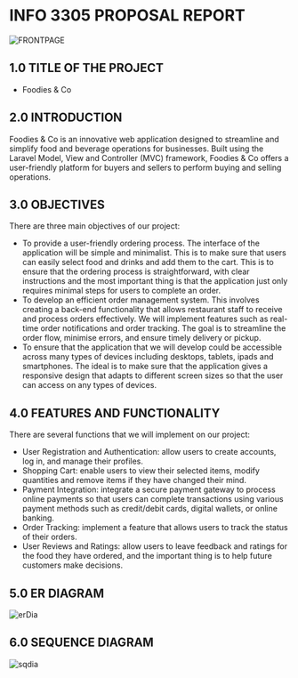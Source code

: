 # INFO 3305 PROPOSAL REPORT

![FRONTPAGE](https://github.com/HORRYZONE/ProjectWebAPP/assets/69580122/3667f867-531d-4456-887b-21443f063b68)

## 1.0 TITLE OF THE PROJECT

- Foodies & Co

## 2.0 INTRODUCTION
Foodies & Co is an innovative web application designed to streamline and simplify food and beverage operations for businesses. Built using the Laravel Model, View and Controller (MVC) framework, Foodies & Co offers a user-friendly platform for buyers and sellers to perform buying and selling operations.

## 3.0 OBJECTIVES
There are three main objectives of our project:
- To provide a user-friendly ordering process. The interface of the application will be simple and minimalist. This is to make sure that users can easily select food and drinks and add them to the cart. This is to ensure that the ordering process is straightforward, with clear instructions and the most important thing is that the application just only requires minimal steps for users to complete an order.
- To develop an efficient order management system. This involves creating a back-end functionality that allows restaurant staff to receive and process orders effectively. We will implement features such as real-time order notifications and order tracking. The goal is to streamline the order flow, minimise errors, and ensure timely delivery or pickup.
- To ensure that the application that we will develop could be accessible across many types of devices including desktops, tablets, ipads and smartphones. The ideal is to make sure that the application gives a responsive design that adapts to different screen sizes so that the user can access on any types of devices.

## 4.0 FEATURES AND FUNCTIONALITY 
There are several functions that we will implement on our project:
* User Registration and Authentication: allow users to create accounts, log in, and manage their profiles.
* Shopping Cart: enable users to view their selected items, modify quantities and remove items if they have changed their mind.
* Payment Integration: integrate a secure payment gateway to process online payments so that users can complete transactions using various payment methods such as credit/debit cards, digital wallets, or online banking.
* Order Tracking: implement a feature that allows users to track the status of their orders.
* User Reviews and Ratings: allow users to leave feedback and ratings for the food they have ordered, and the important thing is to help future customers make decisions.

## 5.0 ER DIAGRAM
![erDia](https://github.com/HORRYZONE/ProjectWebAPP/assets/69580122/23cf3f6e-8b0c-4d5b-9958-76c5de17db2e)

## 6.0 SEQUENCE DIAGRAM
 ![sqdia](https://github.com/HORRYZONE/ProjectWebAPP/assets/69580122/a3a23ac4-05e0-4adf-8272-5a255dbd43ed)

